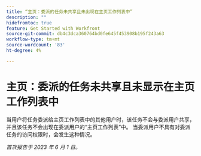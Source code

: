 ```yaml
---
title: “主页：委派的任务未共享且未出现在主页工作列表中”
description: ""
hidefromtoc: true
feature: Get Started with Workfront
source-git-commit: db4c3dca360764bd0fe645f453908b195f243a63
workflow-type: tm+mt
source-wordcount: '83'
ht-degree: 4%

---
```



# 主页：委派的任务未共享且未显示在主页工作列表中

当用户将任务委派给主页工作列表中的其他用户时，该任务不会与委派用户共享，并且该任务不会出现在委派用户的“主页工作列表”中。 当委派用户不具有对委派任务的访问权限时，会发生这种情况。

_首次报告于 2023 年 6 月 1 日。_
